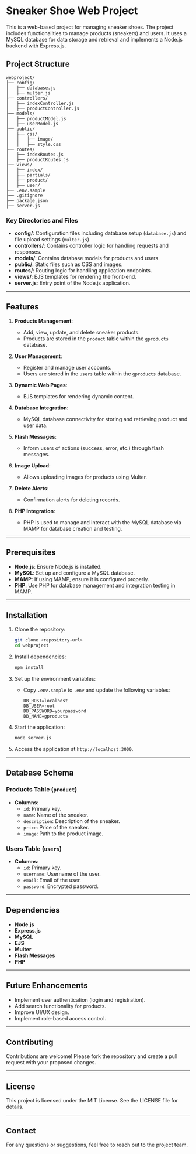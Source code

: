 # Sneaker Shoe Web Project

This is a web-based project for managing sneaker shoes. The project includes functionalities to manage products (sneakers) and users. It uses a MySQL database for data storage and retrieval and implements a Node.js backend with Express.js.

## Project Structure

```
webproject/
├── config/
│   ├── database.js
│   ├── multer.js
├── controllers/
│   ├── indexController.js
│   ├── productController.js
├── models/
│   ├── productModel.js
│   ├── userModel.js
├── public/
│   ├── css/
│   │   ├── image/
│   │   ├── style.css
├── routes/
│   ├── indexRoutes.js
│   ├── productRoutes.js
├── views/
│   ├── index/
│   ├── partials/
│   ├── product/
│   ├── user/
├── .env.sample
├── .gitignore
├── package.json
├── server.js
```

### Key Directories and Files

- **config/**: Configuration files including database setup (`database.js`) and file upload settings (`multer.js`).
- **controllers/**: Contains controller logic for handling requests and responses.
- **models/**: Contains database models for products and users.
- **public/**: Static files such as CSS and images.
- **routes/**: Routing logic for handling application endpoints.
- **views/**: EJS templates for rendering the front-end.
- **server.js**: Entry point of the Node.js application.

---

## Features

1. **Products Management**:
   - Add, view, update, and delete sneaker products.
   - Products are stored in the `product` table within the `gproducts` database.

2. **User Management**:
   - Register and manage user accounts.
   - Users are stored in the `users` table within the `gproducts` database.

3. **Dynamic Web Pages**:
   - EJS templates for rendering dynamic content.

4. **Database Integration**:
   - MySQL database connectivity for storing and retrieving product and user data.

5. **Flash Messages**:
   - Inform users of actions (success, error, etc.) through flash messages.

6. **Image Upload**:
   - Allows uploading images for products using Multer.

7. **Delete Alerts**:
   - Confirmation alerts for deleting records.

8. **PHP Integration**:
   - PHP is used to manage and interact with the MySQL database via MAMP for database creation and testing.

---

## Prerequisites

- **Node.js**: Ensure Node.js is installed.
- **MySQL**: Set up and configure a MySQL database.
- **MAMP**: If using MAMP, ensure it is configured properly.
- **PHP**: Use PHP for database management and integration testing in MAMP.

---

## Installation

1. Clone the repository:
   ```bash
   git clone <repository-url>
   cd webproject
   ```

2. Install dependencies:
   ```bash
   npm install
   ```

3. Set up the environment variables:
   - Copy `.env.sample` to `.env` and update the following variables:
     ```env
     DB_HOST=localhost
     DB_USER=root
     DB_PASSWORD=yourpassword
     DB_NAME=gproducts
     ```

4. Start the application:
   ```bash
   node server.js
   ```

5. Access the application at `http://localhost:3000`.

---

## Database Schema

### Products Table (`product`)
- **Columns**:
  - `id`: Primary key.
  - `name`: Name of the sneaker.
  - `description`: Description of the sneaker.
  - `price`: Price of the sneaker.
  - `image`: Path to the product image.

### Users Table (`users`)
- **Columns**:
  - `id`: Primary key.
  - `username`: Username of the user.
  - `email`: Email of the user.
  - `password`: Encrypted password.

---

## Dependencies

- **Node.js**
- **Express.js**
- **MySQL**
- **EJS**
- **Multer**
- **Flash Messages**
- **PHP**

---

## Future Enhancements

- Implement user authentication (login and registration).
- Add search functionality for products.
- Improve UI/UX design.
- Implement role-based access control.

---

## Contributing

Contributions are welcome! Please fork the repository and create a pull request with your proposed changes.

---

## License

This project is licensed under the MIT License. See the LICENSE file for details.

---

## Contact

For any questions or suggestions, feel free to reach out to the project team.

